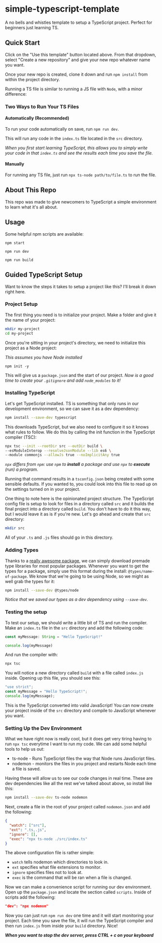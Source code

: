 # simple-typescript-template

A no bells and whistles template to setup a TypeScript project. Perfect for beginners just learning TS.

## Quick Start

Click on the "Use this template" button located above.
From that dropdown, select "Create a new repository" and give your new repo whatever name you want.

Once your new repo is created, clone it down and run `npm install` from within the project directory.

Running a TS file is similar to running a JS file with `Node`, with a minor difference:

### Two Ways to Run Your TS Files

#### Automatically (Recommended)

To run your code automatically on save, run `npm run dev`.

This will run any code in the `index.ts` file located in the `src` directory.

_When you first start learning TypeScript, this allows you to simply write your code in that `index.ts` and see the results each time you save the file._

#### Manually

For running any TS file, just run `npx ts-node path/to/file.ts` to run the file.

## About This Repo

This repo was made to give newcomers to TypeScript a simple environment to learn what it's all about.

## Usage

Some helpful npm scripts are available:

`npm start`

`npm run dev`

`npm run build`

## Guided TypeScript Setup

Want to know the steps it takes to setup a project like this?
I'll break it down right here.

### Project Setup

The first thing you need is to initialize your project.
Make a folder and give it the name of your project:

```sh
mkdir my-project
cd my-project
```

Once you're sitting in your project's directory, we need to initialize this project as a Node project:

_This assumes you have Node installed_

```
npm init -y
```

This will give us a `package.json` and the start of our project.
_Now is a good time to create your `.gitignore` and add `node_modules` to it!_

### Installing TypeScript

Let's get TypeScript installed.
TS is something that only runs in our development environment, so we can save it as a dev dependency:

```sh
npm install --save-dev typescript
```

This downloads TypeScript, but we also need to configure it so it knows what rules to follow.
We do this by calling the init function in the TypeScript compiler (TSC):

```sh
npx tsc --init --rootDir src --outDir build \
--esModuleInterop --resolveJsonModule --lib es6 \
--module commonjs --allowJs true --noImplicitAny true
```

_`npx` differs from `npm`: use `npm` to **install** a package and use `npx` to **execute** (run) a program._

Running that command results in a `tsconfig.json` being created with some sensible defaults.
If you wanted to, you could look into this file to read up on the settings turned on in your project.

One thing to note here is the opinionated project structure.
The TypeScript config file is setup to look for files in a directory called `src` and it builds the final project into a directory called `build`.
You don't have to do it this way, but I would leave it as is if you're new.
Let's go ahead and create that `src` directory:

```sh
mkdir src
```

All of your `.ts` and `.js` files should go in this directory.

### Adding Types

Thanks to a [really awesome package](https://github.com/DefinitelyTyped/DefinitelyTyped "DefinitelyTyped Project Repo"), we can simply download premade type libraries for most popular packages.
Whenever you want to get the types for a package, simply use this format during the install: `@types/name-of-package`.
We know that we're going to be using Node, so we might as well grab the types for it:

```sh
npm install --save-dev @types/node
```

_Notice that we saved our types as a dev dependency using `--save-dev`._

### Testing the setup

To test our setup, we should write a little bit of TS and run the compiler.
Make an `index.ts` file in the `src` directory and add the following code:

```TypeScript
const myMessage: String = "Hello TypeScript!"

console.log(myMessage)
```

And run the compiler with:

```sh
npx tsc
```

You will notice a new directory called `build` with a file called `index.js` inside.
Opening up this file, you should see this:

```JavaScript
"use strict";
const myMessage = "Hello TypeScript!";
console.log(myMessage);
```

This is the TypeScript converted into valid JavaScript!
You can now create your project inside of the `src` directory and compile to JavaScript whenever you want.

### Setting Up the Dev Environment

What we have right now is really cool, but it does get very tiring having to run `npx tsc` everytime I want to run my code.
We can add some helpful tools to help us out:

- ts-node - Runs TypeScript files the way that Node runs JavaScript files.
- nodemon - monitors the files in you project and restarts Node each time a file is saved.

Having these will allow us to see our code changes in real time.
These are dev dependencies like all the rest we've talked about above, so install like this:

```sh
npm install --save-dev ts-node nodemon
```

Next, create a file in the root of your project called `nodemon.json` and add the following:

```json
{
  "watch": ["src"],
  "ext": ".ts,.js",
  "ignore": [],
  "exec": "npx ts-node ./src/index.ts"
}
```

The above configuration file is rather simple:

- `watch` tells nodemon which directories to look in.
- `ext` specifies what file extensions to monitor.
- `ignore` specifies files not to look at.
- `exec` is the command that will be ran when a file is changed.

Now we can make a convenience script for running our dev environment.
Open up the `package.json` and locate the section called `scripts`.
Inside of scripts add the following:

```json
"dev": "npx nodemon"
```

Now you can just run `npm run dev` one time and it will start monitoring your project.
Each time you save the file, it will run the TypeScript compiler and then run `index.js` from inside your `build` directory.
Nice!

**_When you want to stop the dev server, press CTRL + c on your keyboard_**
